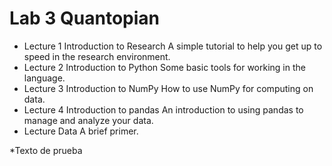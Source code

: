 # Lab 3 Quantopian 

* Lecture 1 Introduction to Research A simple tutorial to help you get up to speed in the research environment.
* Lecture 2 Introduction to Python Some basic tools for working in the language.
* Lecture 3 Introduction to NumPy How to use NumPy for computing on data.
* Lecture 4 Introduction to pandas An introduction to using pandas to manage and analyze your data.
* Lecture  Data A brief primer.


*Texto de prueba
